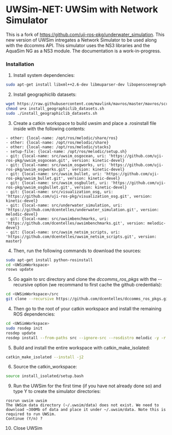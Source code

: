 # UWSim-NET: UWSim with Network Simulator
This is a fork of https://github.com/uji-ros-pkg/underwater_simulation.
This new version of UWSim intregates a Network Simulator to be used along with the dccomms API. This simulator uses the NS3 libraries and the AquaSim NG as a NS3 module. The documentation is a work-in-progress.

### Installation
1. Install system dependencies:
```bash
sudo apt-get install libxml++2.6-dev libmuparser-dev libopenscenegraph-dev libfftw3-dev geographiclib-tools libgeographic-dev geographiclib-doc -y
```
2. Install geographiclib datasets:
```bash
wget https://raw.githubusercontent.com/mavlink/mavros/master/mavros/scripts/install_geographiclib_datasets.sh
chmod u+x install_geographiclib_datasets.sh
sudo ./install_geographiclib_datasets.sh
```
3. Create a catkin workspace to build uwsim and place a .rosinstall file inside with the following contents:
```
- other: {local-name: /opt/ros/melodic/share/ros}
- other: {local-name: /opt/ros/melodic/share}
- other: {local-name: /opt/ros/melodic/stacks}
- setup-file: {local-name: /opt/ros/melodic/setup.sh}
- git: {local-name: src/uwsim_osgocean, uri: 'https://github.com/uji-ros-pkg/uwsim_osgocean.git', version: kinetic-devel}
- git: {local-name: src/uwsim_osgworks, uri: 'https://github.com/uji-ros-pkg/uwsim_osgworks.git', version: kinetic-devel}
- git: {local-name: src/uwsim_bullet, uri: 'https://github.com/uji-ros-pkg/uwsim_bullet.git', version: kinetic-devel}
- git: {local-name: src/uwsim_osgbullet, uri: 'https://github.com/uji-ros-pkg/uwsim_osgbullet.git', version: kinetic-devel}
- git: {local-name: src/visualization_osg, uri: 'https://github.com/uji-ros-pkg/visualization_osg.git', version: kinetic-devel}
- git: {local-name: src/underwater_simulation, uri: 'https://github.com/dcentelles/underwater_simulation.git', version: melodic-devel}
- git: {local-name: src/uwsimbenchmarks, uri: 'https://github.com/dcentelles/uwsimbenchmarks.git', version: melodic-devel}
- git: {local-name: src/uwsim_netsim_scripts, uri: 'https://github.com/dcentelles/uwsim_netsim_scripts.git', version: master}
```    
4. Then, run the following commands to download the sources:
```bash
sudo apt-get install python-rosinstall
cd <UWSimWorkspace>
rosws update
```

5. Go again to src directory and clone the *dccomms_ros_pkgs* with the --recursive option (we recommand to first cache the github credentials):
```bash
cd <UWSimWorkspace>/src
git clone --recursive https://github.com/dcentelles/dccomms_ros_pkgs.git
```
4. Then go to the root of your catkin workspace and install the remaining ROS dependencies:
```bash
cd <UWSimWorkspace>
sudo rosdep init
rosdep update
rosdep install --from-paths src --ignore-src --rosdistro melodic -y -r
```
5. Build and install the entire workspace with catkin_make_isolated:
```bash
catkin_make_isolated --install -j2
```
6. Source the catkin_workspace:
```bash
source install_isolated/setup.bash
```
9. Run the UWSim for the first time (if you have not already done so) and type Y to create the simulator directories:
```
rosrun uwsim uwsim
The UWSim data directory (~/.uwsim/data) does not exist. We need to download ~300Mb of data and place it under ~/.uwsim/data. Note this is required to run UWSim.
Continue (Y/n) ?
```
10. Close UWSim
